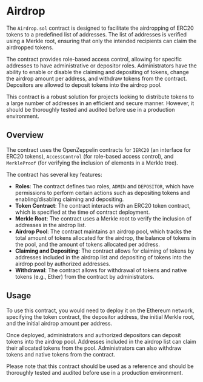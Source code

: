 # Airdrop

The `Airdrop.sol` contract is designed to facilitate the airdropping of ERC20 tokens to a predefined list of addresses. The list of addresses is verified using a Merkle root, ensuring that only the intended recipients can claim the airdropped tokens. 

The contract provides role-based access control, allowing for specific addresses to have administrative or depositor roles. Administrators have the ability to enable or disable the claiming and depositing of tokens, change the airdrop amount per address, and withdraw tokens from the contract. Depositors are allowed to deposit tokens into the airdrop pool.

This contract is a robust solution for projects looking to distribute tokens to a large number of addresses in an efficient and secure manner. However, it should be thoroughly tested and audited before use in a production environment.

## Overview

The contract uses the OpenZeppelin contracts for `IERC20` (an interface for ERC20 tokens), `AccessControl` (for role-based access control), and `MerkleProof` (for verifying the inclusion of elements in a Merkle tree).

The contract has several key features:

- **Roles**: The contract defines two roles, `ADMIN` and `DEPOSITOR`, which have permissions to perform certain actions such as depositing tokens and enabling/disabling claiming and depositing.
- **Token Contract**: The contract interacts with an ERC20 token contract, which is specified at the time of contract deployment.
- **Merkle Root**: The contract uses a Merkle root to verify the inclusion of addresses in the airdrop list.
- **Airdrop Pool**: The contract maintains an airdrop pool, which tracks the total amount of tokens allocated for the airdrop, the balance of tokens in the pool, and the amount of tokens allocated per address.
- **Claiming and Depositing**: The contract allows for claiming of tokens by addresses included in the airdrop list and depositing of tokens into the airdrop pool by authorized addresses.
- **Withdrawal**: The contract allows for withdrawal of tokens and native tokens (e.g., Ether) from the contract by administrators.

## Usage

To use this contract, you would need to deploy it on the Ethereum network, specifying the token contract, the depositor address, the initial Merkle root, and the initial airdrop amount per address.

Once deployed, administrators and authorized depositors can deposit tokens into the airdrop pool. Addresses included in the airdrop list can claim their allocated tokens from the pool. Administrators can also withdraw tokens and native tokens from the contract.

Please note that this contract should be used as a reference and should be thoroughly tested and audited before use in a production environment.
